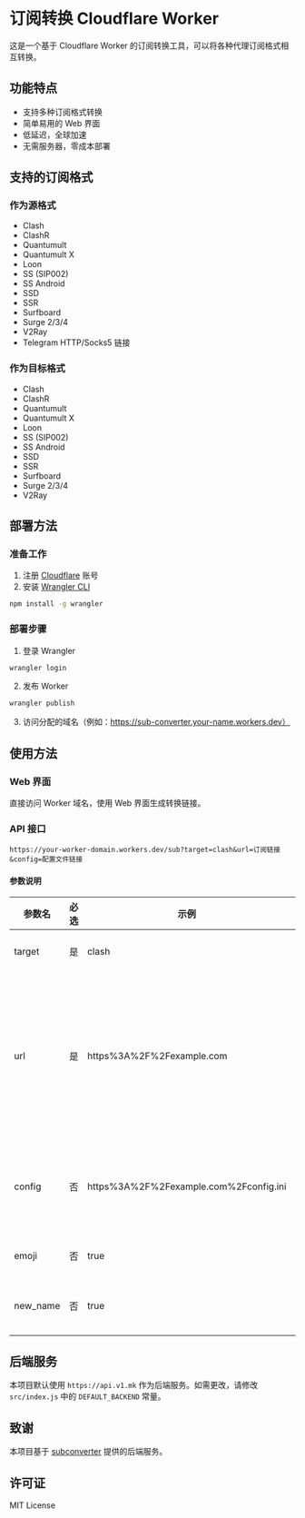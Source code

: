 # 订阅转换 Cloudflare Worker

这是一个基于 Cloudflare Worker 的订阅转换工具，可以将各种代理订阅格式相互转换。

## 功能特点

- 支持多种订阅格式转换
- 简单易用的 Web 界面
- 低延迟，全球加速
- 无需服务器，零成本部署

## 支持的订阅格式

### 作为源格式

- Clash
- ClashR
- Quantumult
- Quantumult X
- Loon
- SS (SIP002)
- SS Android
- SSD
- SSR
- Surfboard
- Surge 2/3/4
- V2Ray
- Telegram HTTP/Socks5 链接

### 作为目标格式

- Clash
- ClashR
- Quantumult
- Quantumult X
- Loon
- SS (SIP002)
- SS Android
- SSD
- SSR
- Surfboard
- Surge 2/3/4
- V2Ray

## 部署方法

### 准备工作

1. 注册 [Cloudflare](https://dash.cloudflare.com/sign-up) 账号
2. 安装 [Wrangler CLI](https://developers.cloudflare.com/workers/wrangler/install-and-update/)

```bash
npm install -g wrangler
```

### 部署步骤

1. 登录 Wrangler

```bash
wrangler login
```

2. 发布 Worker

```bash
wrangler publish
```

3. 访问分配的域名（例如：https://sub-converter.your-name.workers.dev）

## 使用方法

### Web 界面

直接访问 Worker 域名，使用 Web 界面生成转换链接。

### API 接口

```
https://your-worker-domain.workers.dev/sub?target=clash&url=订阅链接&config=配置文件链接
```

#### 参数说明

| 参数名 | 必选 | 示例 | 说明 |
| ----- | --- | ---- | ---- |
| target | 是 | clash | 目标订阅类型 |
| url | 是 | https%3A%2F%2Fexample.com | 原始订阅链接，需要 URL 编码，多个链接用 \| 分隔 |
| config | 否 | https%3A%2F%2Fexample.com%2Fconfig.ini | 配置文件链接，需要 URL 编码 |
| emoji | 否 | true | 是否启用 Emoji |
| new_name | 否 | true | 是否使用新命名 |

## 后端服务

本项目默认使用 `https://api.v1.mk` 作为后端服务。如需更改，请修改 `src/index.js` 中的 `DEFAULT_BACKEND` 常量。

## 致谢

本项目基于 [subconverter](https://github.com/tindy2013/subconverter) 提供的后端服务。

## 许可证

MIT License 